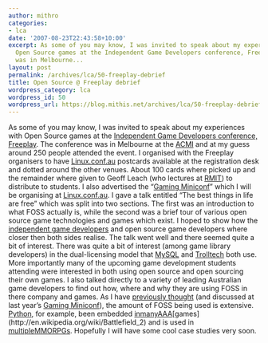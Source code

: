 ```yaml
---
author: mithro
categories:
- lca
date: '2007-08-23T22:43:58+10:00'
excerpt: As some of you may know, I was invited to speak about my experiences with
  Open Source games at the Independent Game Developers conference, Freeplay. The conference
  was in Melbourne...
layout: post
permalink: /archives/lca/50-freeplay-debrief
title: Open Source @ Freeplay debrief
wordpress_category: lca
wordpress_id: 50
wordpress_url: https://blog.mithis.net/archives/lca/50-freeplay-debrief
---
```

As some of you may know, I was invited to speak about my experiences with Open Source games at the [Independent Game Developers conference, Freeplay](http://www.nextwave.org.au/news/free-play-a-mere-month-away-get-your-tickets-now). The conference was in Melbourne at the [ACMI](http://www.acmi.net.au/) and at my guess around 250 people attended the event.
I organised with the Freeplay organisers to have [Linux.conf.au](http://linux.conf.au) postcards available at the registration desk and dotted around the other venues. About 100 cards where picked up and the remainder where given to Geoff Leach (who lectures at [RMIT](http://www.rmit.edu.au/)) to distribute to students. I also advertised the “[Gaming Miniconf](http://miniconf.mel8ourne.org/wiki/index.php/Gaming)” which I will be organising at [Linux.conf.au](http://linux.conf.au).
I gave a talk entitled “The best things in life are free” which was split into two sections. The first was an introduction to what FOSS actually is, while the second was a brief tour of various open source game technologies and games which exist. I hoped to show how the [independent game developers](http://en.wikipedia.org/wiki/Video_game_developer#Independent_developers) and open source game developers where closer then both sides realise.
The talk went well and there seemed quite a bit of interest. There was quite a bit of interest (among game library developers) in the dual-licensing model that [MySQL](http://www.mysql.org/) and [Trolltech](http://www.trolltech.com/) both use. More importantly many of the upcoming game development students attending were interested in both using open source and open sourcing their own games.
I also talked directly to a variety of leading Australian game developers to find out how, where and why they are using FOSS in there company and games. As I have [previously thought](http://www.linux.org.au/conf/2007/Miniconfs/Gaming/ProgramNew.html) (and discussed at last year’s [Gaming Miniconf](http://miniconf.mel8ourne.org/wiki/index.php/Gaming)), the amount of FOSS being used is extensive. [Python](http://www.python.org/), for example, been embedded [in](http://en.wikipedia.org/wiki/Vampire:_The_Masquerade_%E2%80%93_Bloodlines)[many](http://www.2kgames.com/civ4/home.htm)[AAA](http://en.wikipedia.org/wiki/The_Temple_of_Elemental_Evil_(computer_game))[games](http://en.wikipedia.org/wiki/Battlefield_2) and is used in [multiple](http://en.wikipedia.org/wiki/EVE_Online)[MMORPGs](http://www.bigworldtech.com/index/index_en.php). Hopefully I will have some cool case studies very soon.
